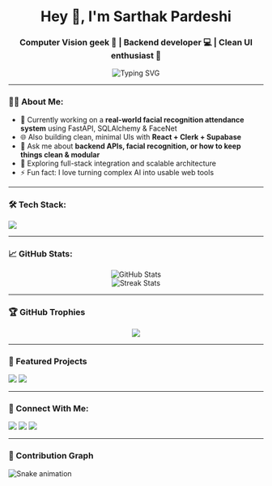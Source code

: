 <h1 align="center">Hey 👋, I'm Sarthak Pardeshi</h1>
<h3 align="center">Computer Vision geek 🤖 | Backend developer 💻 | Clean UI enthusiast 🎨</h3>

<p align="center">
  <img src="https://readme-typing-svg.herokuapp.com?font=Fira+Code&size=24&pause=1000&center=true&vCenter=true&width=435&lines=Building+real-world+AI+systems;FastAPI+%2B+FaceNet+%3D+🔥;Minimal+%26+Clean+UI+lover;Node.js+%7C+Clerk+%7C+Supabase+stack;Always+learning%2C+always+building" alt="Typing SVG" />
</p>

---

### 🧑‍💻 About Me:
- 🧠 Currently working on a **real-world facial recognition attendance system** using FastAPI, SQLAlchemy & FaceNet
- 🌐 Also building clean, minimal UIs with **React + Clerk + Supabase**
- 💬 Ask me about **backend APIs, facial recognition, or how to keep things clean & modular**
- 🧪 Exploring full-stack integration and scalable architecture
- ⚡ Fun fact: I love turning complex AI into usable web tools

---

### 🛠️ Tech Stack:
<p align="left">
  <img src="https://skillicons.dev/icons?i=python,fastapi,react,nodejs,js,tailwind,postgres,mysql,git,github,vercel,vscode&theme=light" />
</p>

---

### 📈 GitHub Stats:
<p align="center">
  <img src="https://github-readme-stats.vercel.app/api?username=your-username&show_icons=true&theme=radical" alt="GitHub Stats" />
  <br/>
  <img src="https://github-readme-streak-stats.herokuapp.com/?user=your-username&theme=radical" alt="Streak Stats"/>
</p>

---

### 🏆 GitHub Trophies
<p align="center">
  <img src="https://github-profile-trophy.vercel.app/?username=your-username&theme=gruvbox&row=1&column=6" />
</p>

---

### 📌 Featured Projects
<p align="left">
  <a href="https://github.com/your-username/facial-recognition-attendance"><img src="https://github-readme-stats.vercel.app/api/pin/?username=your-username&repo=facial-recognition-attendance&theme=radical" /></a>
  <a href="https://github.com/your-username/ipl-win-predictor"><img src="https://github-readme-stats.vercel.app/api/pin/?username=your-username&repo=ipl-win-predictor&theme=radical" /></a>
</p>

---

### 🔗 Connect With Me:
<p align="left">
  <a href="https://linkedin.com/in/your-link" target="_blank"><img src="https://img.shields.io/badge/LinkedIn-blue?style=for-the-badge&logo=linkedin" /></a>
  <a href="mailto:your@email.com"><img src="https://img.shields.io/badge/Gmail-red?style=for-the-badge&logo=gmail" /></a>
  <a href="https://twitter.com/your-twitter"><img src="https://img.shields.io/badge/Twitter-%231DA1F2.svg?style=for-the-badge&logo=twitter" /></a>
</p>

---

### 🐍 Contribution Graph
![Snake animation](https://github.com/your-username/your-username/blob/output/github-contribution-grid-snake.svg)

